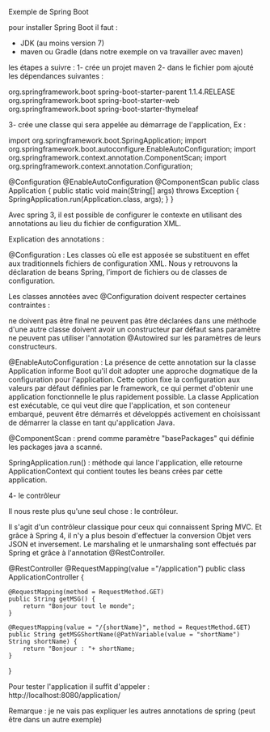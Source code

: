 Exemple de Spring Boot

pour installer Spring Boot il faut :
 - JDK (au moins version 7)
 - maven ou Gradle (dans notre exemple on va travailler avec maven)
 
les étapes a suivre :
1- crée un projet maven
2- dans le fichier pom ajouté les dépendances suivantes :
	
<parent> 
	<groupId>org.springframework.boot</groupId> 
    <artifactId>spring-boot-starter-parent</artifactId>
    <version>1.1.4.RELEASE</version>
</parent>

<dependencies>
      <dependency> <groupId>org.springframework.boot</groupId>
         <artifactId>spring-boot-starter-web</artifactId>
      </dependency>
      <dependency>
			<groupId>org.springframework.boot</groupId>
			<artifactId>spring-boot-starter-thymeleaf</artifactId>
		</dependency>
</dependencies>


3- crée une classe qui sera appelée au démarrage de l'application, Ex :

import org.springframework.boot.SpringApplication;
import org.springframework.boot.autoconfigure.EnableAutoConfiguration;
import org.springframework.context.annotation.ComponentScan;
import org.springframework.context.annotation.Configuration;

@Configuration
@EnableAutoConfiguration
@ComponentScan
public class Application {
	public static void main(String[] args) throws Exception {
    	SpringApplication.run(Application.class, args);
	}
}  

Avec spring 3, il est possible de configurer le contexte en utilisant des annotations au lieu du fichier de configuration XML.

Explication des annotations :

@Configuration : Les classes où elle est apposée se substituent en effet aux traditionnels fichiers de configuration XML. Nous y retrouvons la déclaration de beans Spring, l’import de fichiers ou de classes de configuration.

Les classes annotées avec @Configuration doivent respecter certaines contraintes :

ne doivent pas être final
ne peuvent pas être déclarées dans une méthode d'une autre classe
doivent avoir un constructeur par défaut sans paramètre
ne peuvent pas utiliser l'annotation @Autowired sur les paramètres de leurs constructeurs.

@EnableAutoConfiguration : La présence de cette annotation sur la classe Application informe Boot qu'il doit adopter une approche dogmatique de la configuration pour l'application. Cette option fixe la configuration aux valeurs par défaut définies par le framework, ce qui permet d'obtenir une application fonctionnelle le plus rapidement possible. La classe Application est exécutable, ce qui veut dire que l'application, et son conteneur embarqué, peuvent être démarrés et développés activement en choisissant de démarrer la classe en tant qu'application Java.

@ComponentScan : prend comme paramètre "basePackages" qui définie les packages java a scanné.

SpringApplication.run() : méthode qui lance l'application, elle retourne ApplicationContext qui contient toutes les beans crées par cette application.

4- le contrôleur 

Il nous reste plus qu'une seul chose : le contrôleur.

Il s'agit d'un contrôleur classique pour ceux qui connaissent Spring MVC. Et grâce à Spring 4, il n'y a plus besoin d'effectuer la conversion Objet vers JSON et inversement. Le marshaling et le unmarshaling sont effectués par Spring et grâce à l'annotation @RestController.

@RestController 
@RequestMapping(value ="/application") 
public class ApplicationController {
 
	@RequestMapping(method = RequestMethod.GET)
	public String getMSG() {
 		return "Bonjour tout le monde";	
	}
 
	@RequestMapping(value = "/{shortName}", method = RequestMethod.GET)
	public String getMSGShortName(@PathVariable(value = "shortName") String shortName) {
 		return "Bonjour : "+ shortName;
	}
}

Pour tester l'application il suffit d'appeler : http://localhost:8080/application/

Remarque : je ne vais pas expliquer les autres annotations de spring (peut être dans un autre exemple)
 
 